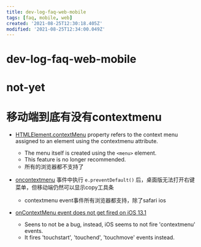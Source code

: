 ```yaml
---
title: dev-log-faq-web-mobile
tags: [faq, mobile, web]
created: '2021-08-25T12:30:18.405Z'
modified: '2021-08-25T12:34:00.049Z'
---
```


# dev-log-faq-web-mobile

# not-yet

# 移动端到底有没有contextmenu
- [HTMLElement.contextMenu](https://developer.mozilla.org/en-US/docs/Web/API/HTMLElement/contextMenu) property refers to the context menu assigned to an element using the contextmenu attribute. 
  - The menu itself is created using the `<menu>` element.
  - This feature is no longer recommended. 
  - 所有的浏览器都不支持了

- [oncontextmenu](https://developer.mozilla.org/en-US/docs/Web/API/Element/contextmenu_event) 事件中执行 `e.preventDefault()` 后，桌面版无法打开右键菜单，但移动端仍然可以显示copy工具条
  - contextmenu event事件所有浏览器都支持，除了safari ios

- [onContextMenu event does not get fired on iOS 13.1](https://github.com/facebook/react/issues/17596)
  - Seens to not be a bug, instead, iOS seems to not fire 'contextmenu' events. 
  - It fires 'touchstart', 'touchend', 'touchmove' events instead.
